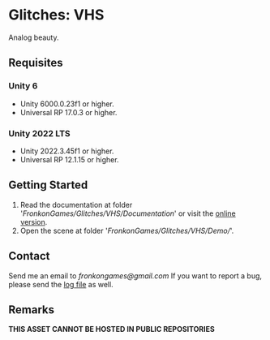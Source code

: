 # Glitches: VHS

Analog beauty.

## Requisites

### Unity 6

* Unity 6000.0.23f1 or higher.
* Universal RP 17.0.3 or higher. 

### Unity 2022 LTS

* Unity 2022.3.45f1 or higher.
* Universal RP 12.1.15 or higher.  

## Getting Started

1. Read the documentation at folder '_FronkonGames/Glitches/VHS/Documentation_' or visit the [online version](https://fronkongames.github.io/store/glitches/).
2. Open the scene at folder '_FronkonGames/Glitches/VHS/Demo/_'.

## Contact

Send me an email to _fronkongames@gmail.com_ If you want to report a bug, please send the [log file](https://docs.unity3d.com/Manual/LogFiles.html) as well.

## Remarks

**THIS ASSET CANNOT BE HOSTED IN PUBLIC REPOSITORIES**
